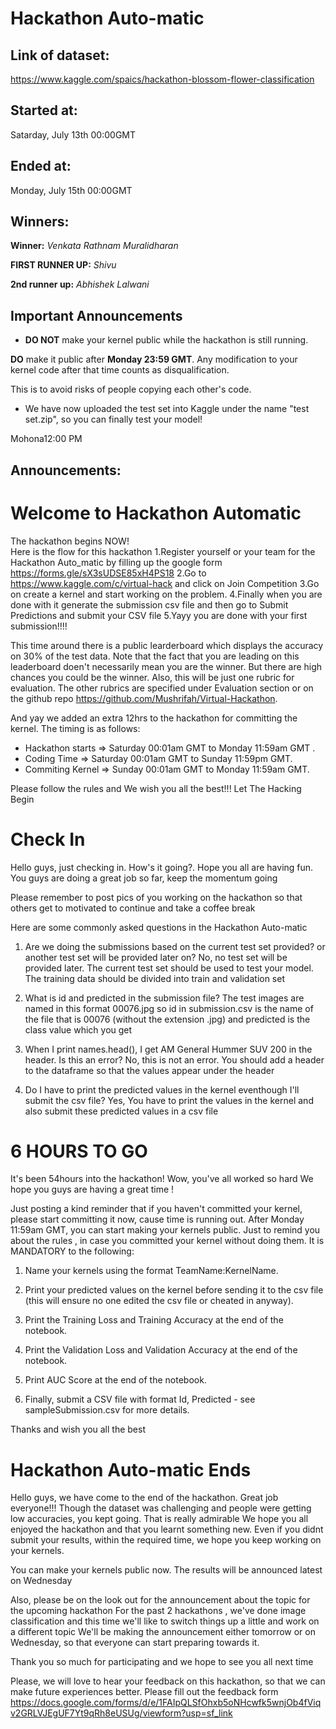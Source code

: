 # Hackathon Auto-matic

## Link of dataset: 
https://www.kaggle.com/spaics/hackathon-blossom-flower-classification

## Started at:
Satarday, July 13th 00:00GMT 
## Ended at:
Monday, July 15th 00:00GMT 

## Winners:

**Winner:** *Venkata Rathnam Muralidharan*

**FIRST RUNNER UP:** *Shivu*

**2nd runner up:** *Abhishek Lalwani*

Important Announcements
-- 

- **DO NOT** make your kernel public while the hackathon is still running.

**DO** make it public after **Monday 23:59 GMT**. Any modification to your kernel code after that time counts as disqualification.

This is to avoid risks of people copying each other's code.

- We have now uploaded the test set into Kaggle under the name "test set.zip", so you can finally test your model! 

Mohona12:00 PM

Announcements:
--

# Welcome to Hackathon Automatic 
The hackathon begins NOW!  
Here is the flow for this hackathon
1.Register yourself or your team for the Hackathon Auto_matic by filling up the google form https://forms.gle/sX3sUDSE85xH4PS18
2.Go to https://www.kaggle.com/c/virtual-hack and click on Join Competition
3.Go on create a kernel and start working on the problem.
4.Finally when you are done with it generate the submission csv file and then go to Submit Predictions and submit your CSV file
5.Yayy you are done with your first submission!!!!

This time around there is a public learderboard which displays the accuracy on 30% of the test data. Note that the fact that you are leading on this leaderboard doen't necessarily mean you are the winner. But there are high chances you could be the winner. Also, this will be just one rubric for evaluation. The other rubrics are specified under Evaluation section or on the github repo https://github.com/Mushrifah/Virtual-Hackathon. 

And yay we added an extra 12hrs to the hackathon for committing the kernel.  The timing is as follows:
- Hackathon starts => Saturday 00:01am GMT  to Monday 11:59am GMT .
- Coding Time => Saturday 00:01am GMT  to Sunday 11:59pm GMT.
- Commiting Kernel => Sunday 00:01am GMT  to Monday 11:59am GMT.

Please follow the rules and We wish you all the best!!!
Let The Hacking Begin 

# Check In 

Hello guys, just checking in. How's it going?.  Hope you all are having fun.
You guys are doing a great job so far, keep the momentum going 

Please remember to post pics of you working on the hackathon so that others get to motivated to continue and take a coffee break 

Here are some commonly asked questions in the Hackathon Auto-matic

1. Are we doing the submissions based on the current test set provided? or another test set will be provided later on?
No, no test set will be provided later. The current test set should be used to test your model. The training data should be divided into train and validation set


2. What is id and predicted in the submission file?
The test images are named in this format 00076.jpg so id in submission.csv is the name of the file that is 00076 (without the extension .jpg) and predicted is the class value which you get


3. When I print names.head(), I get AM General Hummer SUV 200 in the header. Is this an error?
No, this is not an error. You should add a header to the dataframe so that the values appear under the header


4. Do I have to print the predicted values in the kernel eventhough I'll submit the csv file?
Yes, You have to print the values in the kernel and also submit these predicted values in a csv file

# 6 HOURS TO GO 
It's been 54hours into the hackathon!
Wow, you've all worked so hard
We hope you guys are having a great time ! 

Just posting a kind reminder that if you haven't committed your kernel, please start committing it now, cause time is running out. After Monday 11:59am GMT, you can start making your kernels public.  Just to remind you about the rules , in case you committed your kernel without doing them.
It is MANDATORY to the following:

1. Name your kernels using the format TeamName:KernelName.

2. Print your predicted values on the kernel before sending it to the csv file (this will ensure no one edited the csv file or cheated in anyway).

3.  Print the Training Loss and Training Accuracy at the end of the notebook.

4. Print the Validation Loss and Validation Accuracy at the end of the notebook.

5. Print AUC Score at the end of the notebook.

6. Finally, submit a CSV file with format Id, Predicted - see sampleSubmission.csv for more details.

Thanks and wish you all the best 


# Hackathon Auto-matic Ends 
Hello guys, we have come to the end of the hackathon.
Great job everyone!!! 
Though the dataset was challenging and people were getting low accuracies, you kept going.
That is really admirable 
We hope you all enjoyed the hackathon and that you learnt something new.
Even if you didnt submit your results, within the required time, we hope you keep working on your kernels.

You can make your kernels public now.
The results will be announced latest on Wednesday

Also, please be on the look out for the announcement about the topic for the upcoming hackathon
For the past 2 hackathons , we've done image classification and this time we'll like to switch things up a little and work on a different topic
We'll be making the announcement either tomorrow or on Wednesday, so that everyone can start preparing towards it.

Thank you so much for participating and we hope to see you all next time 

Please, we will love to hear your feedback on this hackathon, so that we can make future experiences better. Please fill out the feedback form
https://docs.google.com/forms/d/e/1FAIpQLSfOhxb5oNHcwfk5wnjOb4fViqv2GRLVJEgUF7Yt9qRh8eUSUg/viewform?usp=sf_link
